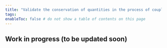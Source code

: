 ```yaml
---
title: "Validate the conservation of quantities in the process of coupling of the land and routing components"
tags:
enableToc: false # do not show a table of contents on this page
---
```



## Work in progress (to be updated soon)